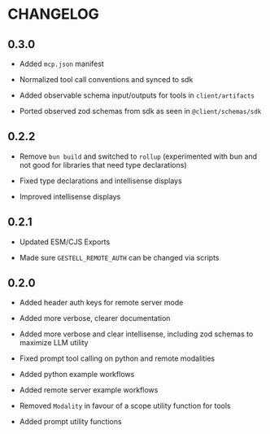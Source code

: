 # CHANGELOG

## 0.3.0

- Added `mcp.json` manifest

- Normalized tool call conventions and synced to sdk

- Added observable schema input/outputs for tools in `client/artifacts`

- Ported observed zod schemas from sdk as seen in `@client/schemas/sdk`

## 0.2.2

- Remove `bun build` and switched to `rollup` (experimented with bun and not good for libraries that need type declarations)

- Fixed type declarations and intellisense displays

- Improved intellisense displays

## 0.2.1

- Updated ESM/CJS Exports

- Made sure `GESTELL_REMOTE_AUTH` can be changed via scripts

## 0.2.0

- Added header auth keys for remote server mode

- Added more verbose, clearer documentation

- Added more verbose and clear intellisense, including zod schemas to maximize LLM utility

- Fixed prompt tool calling on python and remote modalities

- Added python example workflows

- Added remote server example workflows

- Removed `Modality` in favour of a scope utility function for tools

- Added prompt utility functions
